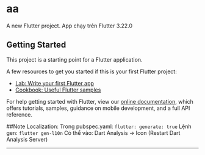 # aa

A new Flutter project.
App chạy trên Flutter 3.22.0

## Getting Started

This project is a starting point for a Flutter application.

A few resources to get you started if this is your first Flutter project:

- [Lab: Write your first Flutter app](https://flutter.dev/docs/get-started/codelab)
- [Cookbook: Useful Flutter samples](https://flutter.dev/docs/cookbook)

For help getting started with Flutter, view our
[online documentation](https://flutter.dev/docs), which offers tutorials,
samples, guidance on mobile development, and a full API reference.

##Note Localization:
Trong pubspec.yaml:
`
flutter:
generate: true
`
Lệnh gen: `flutter gen-l10n`
Có thể vào: Dart Analysis -> Icon (Restart Dart Analysis Server)

---
